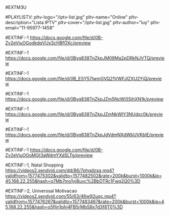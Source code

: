 #EXTM3U

#PLAYLISTV: pltv-logo="/iptv-list.jpg" pltv-name="Online" pltv-description="Lista IPTV" pltv-cover="/iptv-list.jpg" pltv-author="luy" pltv-email="11-95977-1458"



#EXTINF:-1
https://docs.google.com/file/d/0B-Zv2eVjuOGodkdqVUx3cHBfOXc/preview

#EXTINF:-1
https://docs.google.com/file/d/0Byq838TnZkpJM09Ma2pDRkNJVTQ/preview


#EXTINF:-1
https://docs.google.com/file/d/0B_ESY57lwmGVQ21VWFJIZXU2YjQ/preview

#EXTINF:-1
https://docs.google.com/file/d/0Byq838TnZkpJZm5NcWl3SjhXN1k/preview

#EXTINF:-1
https://docs.google.com/file/d/0Byq838TnZkpJZmNkWlY3NUdxc0k/preview

#EXTINF:-1
https://docs.google.com/file/d/0Byq838TnZkpJdVdmNXdWbUVKblE/preview

#EXTINF:-1
https://docs.google.com/file/d/0B-Zv2eVjuOGoMGt3aWdmYXdSLTg/preview

#EXTINF:-1, Natal Shopping
https://videos2.sendvid.com/dd/86/7phqdzsq.mp4?validfrom=1577475302&validto=1577482502&rate=200k&burst=1000k&ip=45.168.22.255&hash=o7Mb7mo1yj8uvc%2BbDTRc1Fwq2Q0%3D

#EXTINF:-2, Universsal Motivacao
https://videos2.sendvid.com/55/63/46w92uqc.mp4?validfrom=1577476267&validto=1577483467&rate=200k&burst=1000k&ip=45.168.22.255&hash=o5fIjn1phj4FB5rMbS8x7d3f8T0%3D
